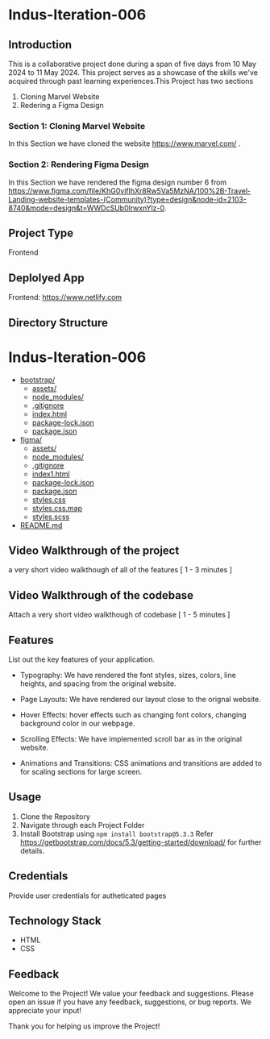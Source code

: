 # Indus-Iteration-006

## Introduction

This is a collaborative project done during a span of five days from 10 May 2024 to 11 May 2024. This project serves as a showcase of the skills we've acquired through past learning experiences.This Project has two sections
1. Cloning Marvel Website 
2. Redering a Figma Design


### Section 1: Cloning Marvel Website 

In this Section we have cloned the website https://www.marvel.com/ . 

### Section 2: Rendering Figma Design

In this Section we have rendered the figma design number 6 from https://www.figma.com/file/KhG0vifIhXr8Rw5Va5MzNA/100%2B-Travel-Landing-website-templates-(Community)?type=design&node-id=2103-8740&mode=design&t=WWDcSUb0lrwxnYlz-0. 

## Project Type

Frontend

## Deplolyed App

Frontend: https://www.netlify.com

## Directory Structure

 # Indus-Iteration-006


* [bootstrap/](./Indus-Iteration-006/bootstrap)
  * [assets/](./Indus-Iteration-006/bootstrap/assets)
  * [node_modules/](./Indus-Iteration-006/bootstrap/node_modules)
  * [.gitignore](./Indus-Iteration-006/bootstrap/.gitignore)
  * [index.html](./Indus-Iteration-006/bootstrap/index.html)
  * [package-lock.json](./Indus-Iteration-006/bootstrap/package-lock.json)
  * [package.json](./Indus-Iteration-006/bootstrap/package.json)
* [figma/](./Indus-Iteration-006/figma)
  * [assets/](./Indus-Iteration-006/figma/assets)
  * [node_modules/](./Indus-Iteration-006/figma/node_modules)
  * [.gitignore](./Indus-Iteration-006/figma/.gitignore)
  * [index1.html](./Indus-Iteration-006/figma/index1.html)
  * [package-lock.json](./Indus-Iteration-006/figma/package-lock.json)
  * [package.json](./Indus-Iteration-006/figma/package.json)
  * [styles.css](./Indus-Iteration-006/figma/styles.css)
  * [styles.css.map](./Indus-Iteration-006/figma/styles.css.map)
  * [styles.scss](./Indus-Iteration-006/figma/styles.scss)
* [README.md](./Indus-Iteration-006/README.md)


## Video Walkthrough of the project

a very short video walkthough of all of the features [ 1 - 3 minutes ]


## Video Walkthrough of the codebase

Attach a very short video walkthough of codebase [ 1 - 5 minutes ]

## Features
List out the key features of your application.

- Typography: We have rendered the font styles, sizes, colors, line heights, and spacing from the original website.

- Page Layouts: We have rendered our layout close to the orignal website.

- Hover Effects: hover effects such as changing font colors, changing background color in our webpage.

- Scrolling Effects: We have implemented scroll bar as in the original website.

- Animations and Transitions: CSS animations and transitions are added to for scaling sections for large screen.


## Usage

1. Clone the Repository
2. Navigate through each Project Folder
3. Install Bootstrap using 
````npm install bootstrap@5.3.3````
Refer https://getbootstrap.com/docs/5.3/getting-started/download/ for further details.

## Credentials
Provide user credentials for autheticated pages


## Technology Stack

- HTML
- CSS

## Feedback

Welcome to the Project! We value your feedback and suggestions.
Please open an issue if you have any feedback, suggestions, or bug reports. We appreciate your input! 

Thank you for helping us improve the Project!
